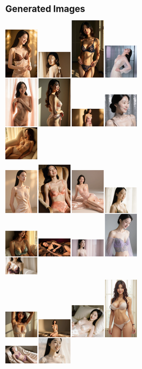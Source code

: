 # Generated Images



<img src="2025_09_22_01.webp" width="100"/> <img src="2025_09_22_02.webp" width="100"/> <img src="2025_09_22_03.webp" width="100"/> <img src="2025_09_22_04.webp" width="100"/> <img src="2025_09_22_05.webp" width="100"/> <img src="2025_09_22_06.webp" width="100"/> <img src="2025_09_22_07.webp" width="100"/> <img src="2025_09_22_08.webp" width="100"/> <img src="2025_09_22_09.webp" width="100"/>

<img src="2025_09_22_10.webp" width="100"/> <img src="2025_09_22_11.webp" width="100"/> <img src="2025_09_22_12.webp" width="100"/> <img src="2025_09_22_13.webp" width="100"/> <img src="2025_09_22_14.webp" width="100"/> <img src="2025_09_22_15.webp" width="100"/> <img src="2025_09_22_16.webp" width="100"/> <img src="2025_09_22_17.webp" width="100"/> <img src="2025_09_22_18.webp" width="100"/>

<img src="2025_09_22_19.webp" width="100"/> <img src="2025_09_22_20.webp" width="100"/> <img src="2025_09_22_21.webp" width="100"/> <img src="2025_09_22_22.webp" width="100"/> <img src="2025_09_22_23.webp" width="100"/> <img src="2025_09_22_24.webp" width="100"/>